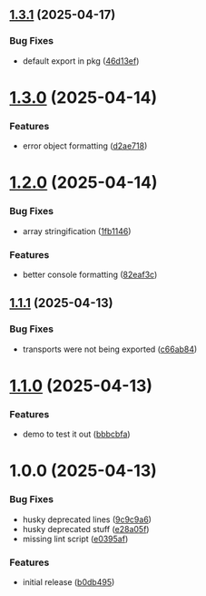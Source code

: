 ## [1.3.1](https://github.com/hiddentao/logger/compare/v1.3.0...v1.3.1) (2025-04-17)


### Bug Fixes

* default export in pkg ([46d13ef](https://github.com/hiddentao/logger/commit/46d13ef7f5791fd016a657b371ec94e9cef7047c))

# [1.3.0](https://github.com/hiddentao/logger/compare/v1.2.0...v1.3.0) (2025-04-14)


### Features

* error object formatting ([d2ae718](https://github.com/hiddentao/logger/commit/d2ae718891669dfc47f30b332ad6d544e46166e8))

# [1.2.0](https://github.com/hiddentao/logger/compare/v1.1.1...v1.2.0) (2025-04-14)


### Bug Fixes

* array stringification ([1fb1146](https://github.com/hiddentao/logger/commit/1fb114620b7d638ca514cfbc2b06b9085eaf30a4))


### Features

* better console formatting ([82eaf3c](https://github.com/hiddentao/logger/commit/82eaf3c533d528770692560b2b255b2946ac039a))

## [1.1.1](https://github.com/hiddentao/logger/compare/v1.1.0...v1.1.1) (2025-04-13)


### Bug Fixes

* transports were not being exported ([c66ab84](https://github.com/hiddentao/logger/commit/c66ab843aa943155fb15970fa5dddc85496f59dc))

# [1.1.0](https://github.com/hiddentao/logger/compare/v1.0.0...v1.1.0) (2025-04-13)


### Features

* demo to test it out ([bbbcbfa](https://github.com/hiddentao/logger/commit/bbbcbfa132eda908bbe1af3c68374390918b8283))

# 1.0.0 (2025-04-13)


### Bug Fixes

* husky deprecated lines ([9c9c9a6](https://github.com/hiddentao/logger/commit/9c9c9a60c04bb96ad3c42d4e2ca261e2a06354ce))
* husky deprecated stuff ([e28a05f](https://github.com/hiddentao/logger/commit/e28a05f4f296ecddda655aaae852ef4fb4e7b640))
* missing lint script ([e0395af](https://github.com/hiddentao/logger/commit/e0395af9b983ef33fce7a26befed1a98462cf8e6))


### Features

* initial release ([b0db495](https://github.com/hiddentao/logger/commit/b0db4951e2743a7e4336369010cd19e8bd6f855b))
